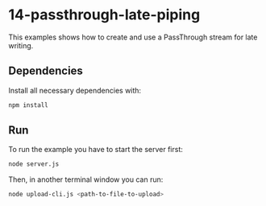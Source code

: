 # 14-passthrough-late-piping

This examples shows how to create and use a PassThrough stream for late writing.

## Dependencies

Install all necessary dependencies with:

```bash
npm install
```


## Run

To run the example you have to start the server first:

```bash
node server.js
```

Then, in another terminal window you can run:

```bash
node upload-cli.js <path-to-file-to-upload>
```
